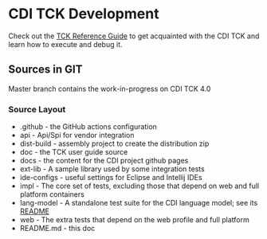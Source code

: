 # CDI TCK Development


Check out the [TCK Reference Guide](https://eclipse-ee4j.github.io/cdi-tck/) to get acquainted with the CDI TCK and learn how to execute and debug it.

## Sources in GIT

Master branch contains the work-in-progress on CDI TCK 4.0

### Source Layout

* .github - the GitHub actions configuration
* api - Api/Spi for vendor integration
* dist-build - assembly project to create the distribution zip
* doc - the TCK user guide source
* docs - the content for the CDI project github pages
* ext-lib - A sample library used by some integration tests
* ide-configs - useful settings for Eclipse and Intellij IDEs
* impl - The core set of tests, excluding those that depend on web and full platform containers
* lang-model - A standalone test suite for the CDI language model; see its [README](./lang-model/README.adoc)
* web - The extra tests that depend on the web profile and full platform
* README.md - this doc

